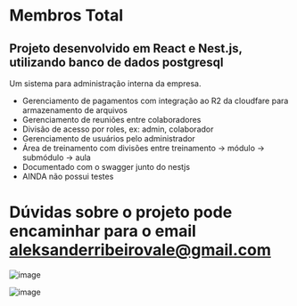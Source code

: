 # Membros Total

## Projeto desenvolvido em React e Nest.js, utilizando banco de dados postgresql

Um sistema para administração interna da empresa.
- Gerenciamento de pagamentos com integração ao R2 da cloudfare para armazenamento de arquivos
- Gerenciamento de reuniões entre colaboradores
- Divisão de acesso por roles, ex: admin, colaborador
- Gerenciamento de usuários pelo administrador
- Área de treinamento com divisões entre treinamento -> módulo -> submódulo -> aula
- Documentado com o swagger junto do nestjs
- AINDA não possui testes




# Dúvidas sobre o projeto pode encaminhar para o email aleksanderribeirovale@gmail.com

![image](https://github.com/user-attachments/assets/302d594a-a890-42d1-ae25-2b986ce70a03)

![image](https://github.com/user-attachments/assets/8597f94f-40fb-414f-88be-9c6d8cf5b6af)


